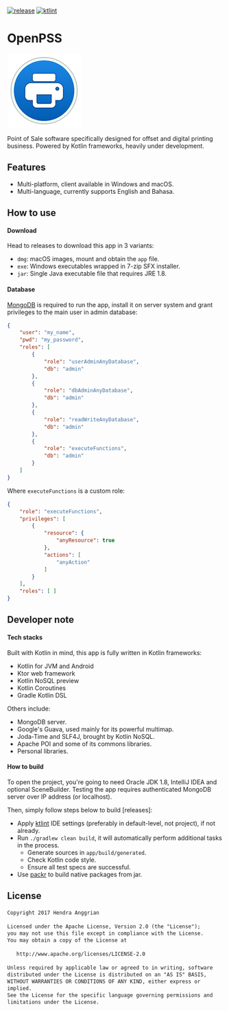 [![release](https://img.shields.io/github/release/hendraanggrian/openpss.svg)](https://github.com/hendraanggrian/openpss/releases/latest)
[![ktlint](https://img.shields.io/badge/code%20style-%E2%9D%A4-FF4081.svg)](https://ktlint.github.io/)

OpenPSS
=======
![OpenPSS][logo]

Point of Sale software specifically designed for offset and digital printing business.
Powered by Kotlin frameworks, heavily under development.

Features
--------
 * Multi-platform, client available in Windows and macOS.
 * Multi-language, currently supports English and Bahasa.
 
How to use
----------

#### Download
Head to releases to download this app in 3 variants:
 * `dmg`: macOS images, mount and obtain the `app` file.
 * `exe`: Windows executables wrapped in 7-zip SFX installer.
 * `jar`: Single Java executable file that requires JRE 1.8.

#### Database
[MongoDB] is required to run the app,
install it on server system and grant privileges to the main user in admin database:

```json
{
	"user": "my_name",
	"pwd": "my_password",
	"roles": [
		{
			"role": "userAdminAnyDatabase",
			"db": "admin"
		},
		{
			"role": "dbAdminAnyDatabase",
			"db": "admin"
		},
		{
			"role": "readWriteAnyDatabase",
			"db": "admin"
		},
		{
			"role": "executeFunctions",
			"db": "admin"
		}
	]
}
```

Where `executeFunctions` is a custom role:

```json
{
	"role": "executeFunctions",
	"privileges": [
		{
			"resource": {
				"anyResource": true
			},
			"actions": [
				"anyAction"
			]
		}
	],
	"roles": [ ]
}
```

Developer note
--------------

#### Tech stacks
Built with Kotlin in mind, this app is fully written in Kotlin frameworks:
 * Kotlin for JVM and Android
 * Ktor web framework
 * Kotlin NoSQL preview
 * Kotlin Coroutines
 * Gradle Kotlin DSL

Others include:
 * MongoDB server.
 * Google's Guava, used mainly for its powerful multimap.
 * Joda-Time and SLF4J, brought by Kotlin NoSQL.
 * Apache POI and some of its commons libraries.
 * Personal libraries.

#### How to build
To open the project, you're going to need Oracle JDK 1.8, IntelliJ IDEA and optional SceneBuilder.
Testing the app requires authenticated MongoDB server over IP address (or localhost).

Then, simply follow steps below to build [releases]:
 * Apply [ktlint] IDE settings (preferably in default-level, not project), if not already.
 * Run `./gradlew clean build`, it will automatically perform additional tasks in the process.
   * Generate sources in `app/build/generated`.
   * Check Kotlin code style.
   * Ensure all test specs are successful.
 * Use [packr] to build native packages from jar.

License
-------
    Copyright 2017 Hendra Anggrian

    Licensed under the Apache License, Version 2.0 (the "License");
    you may not use this file except in compliance with the License.
    You may obtain a copy of the License at

       http://www.apache.org/licenses/LICENSE-2.0

    Unless required by applicable law or agreed to in writing, software
    distributed under the License is distributed on an "AS IS" BASIS,
    WITHOUT WARRANTIES OR CONDITIONS OF ANY KIND, either express or implied.
    See the License for the specific language governing permissions and
    limitations under the License.

[logo]: /openpss-client-javafx/res/image/logo.png
[MongoDB]: https://www.mongodb.com/
[ktlint]: https://github.com/shyiko/ktlint
[packr]: https://github.com/hendraanggrian/packr
